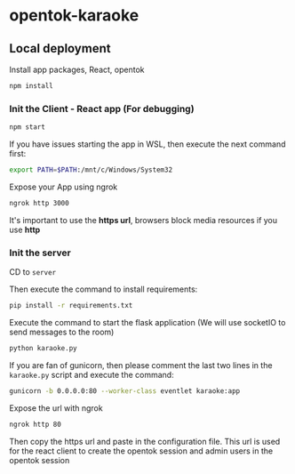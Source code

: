 # opentok-karaoke

## Local deployment

Install app packages, React, opentok

```sh
npm install
```

### Init the Client - React app (For debugging)

```sh
npm start
```

If you have issues starting the app in WSL, then execute the next command first:

```sh
export PATH=$PATH:/mnt/c/Windows/System32
```

Expose your App using ngrok

```sh
ngrok http 3000
```

It's important to use the **https url**, browsers block media resources if you use **http**

### Init the server

CD to `server`

Then execute the command to install requirements:

```sh
pip install -r requirements.txt
```

Execute the command to start the flask application (We will use socketIO to send messages to the room)

```sh
python karaoke.py
```

If you are fan of gunicorn, then please comment the last two lines in the `karaoke.py` script and execute the command:

```sh
gunicorn -b 0.0.0.0:80 --worker-class eventlet karaoke:app
```

Expose the url with ngrok

```sh
ngrok http 80
```

Then copy the https url and paste in the configuration file. This url is used for the react client to create the opentok session and admin users in the opentok session

